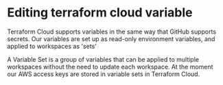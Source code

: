 # Editing terraform cloud variable

Terraform Cloud supports variables in the same way that GitHub supports secrets. Our variables are set up as read-only environment variables, and applied to workspaces as 'sets'

A Variable Set is a group of variables that can be applied to multiple workspaces without the need to update each workspace. At the moment our AWS access keys are stored in variable sets in Terraform Cloud.
